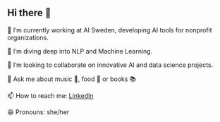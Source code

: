 ## Hi there 👋

🔭 I’m currently working at AI Sweden, developing AI tools for nonprofit organizations.

🌱 I’m diving deep into NLP and Machine Learning.

👯 I’m looking to collaborate on innovative AI and data science projects.

💬 Ask me about music 🎵, food 🍜 or books 📚

📫 How to reach me: [LinkedIn](www.linkedin.com/in/esther-flores-gonzalez)

😄 Pronouns: she/her
```


